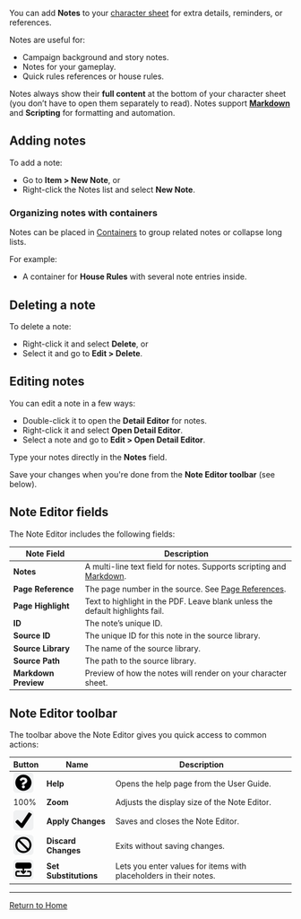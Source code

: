 You can add **Notes** to your [character sheet](Character%20Sheet%20Overview) for extra details, reminders, or references.

Notes are useful for:

- Campaign background and story notes.
- Notes for your gameplay.
- Quick rules references or house rules.

Notes always show their **full content** at the bottom of your character sheet (you don’t have to open them separately to read). Notes support **[Markdown](Markdown%20Guide)** and **Scripting** for formatting and automation.

## Adding notes

To add a note:

- Go to **Item > New Note**, or
- Right-click the Notes list and select **New Note**.

### Organizing notes with containers

Notes can be placed in [Containers](Containers) to group related notes or collapse long lists.

For example:

- A container for **House Rules** with several note entries inside.

## Deleting a note

To delete a note:

- Right-click it and select **Delete**, or
- Select it and go to **Edit > Delete**.

## Editing notes

You can edit a note in a few ways:

- Double-click it to open the **Detail Editor** for notes.
- Right-click it and select **Open Detail Editor**.
- Select a note and go to **Edit > Open Detail Editor**.

Type your notes directly in the **Notes** field.

Save your changes when you're done from the **Note Editor toolbar** (see below).

## Note Editor fields

The Note Editor includes the following fields:

| Note Field           | Description                                                                             |
| -------------------- | --------------------------------------------------------------------------------------- |
| **Notes**            | A multi-line text field for notes. Supports scripting and [Markdown](Markdown%20Guide). |
| **Page Reference**   | The page number in the source. See [Page References](Page%20References).                |
| **Page Highlight**   | Text to highlight in the PDF. Leave blank unless the default highlights fail.           |
| **ID**               | The note’s unique ID.                                                                   |
| **Source ID**        | The unique ID for this note in the source library.                                      |
| **Source Library**   | The name of the source library.                                                         |
| **Source Path**      | The path to the source library.                                                         |
| **Markdown Preview** | Preview of how the notes will render on your character sheet.                           |

## Note Editor toolbar

The toolbar above the Note Editor gives you quick access to common actions:

| Button                                     | Name                  | Description                                                       |
| :----------------------------------------- | --------------------- | ----------------------------------------------------------------- |
| ![](images/icons/icn-help.svg)             | **Help**              | Opens the help page from the User Guide.                          |
| 100%                                       | **Zoom**              | Adjusts the display size of the Note Editor.                      |
| ![](./images/icons/icn-applyChanges.svg)   | **Apply Changes**     | Saves and closes the Note Editor.                                 |
| ![](./images/icons/icn-discardChanges.svg) | **Discard Changes**   | Exits without saving changes.                                     |
| ![](./images/icons/icn-substitutions.svg)  | **Set Substitutions** | Lets you enter values for items with placeholders in their notes. |

---

[Return to Home](Home)
